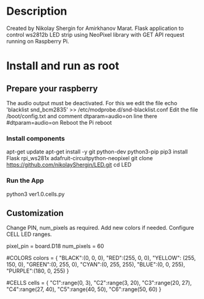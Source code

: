 # Description
Created by Nikolay Shergin for Amirkhanov Marat.
Flask application to control ws2812b LED strip using NeoPixel library with GET API request running on Raspberry Pi.

# Install and run as root
## Prepare your raspberry
The audio output must be deactivated. For this we edit the file
  echo 'blacklist snd_bcm2835' >> /etc/modprobe.d/snd-blacklist.conf
Edit the file /boot/config.txt and comment dtparam=audio=on line there
  #dtparam=audio=on
Reboot the Pi
  reboot
  
### Install components
  apt-get update
  apt-get install -y git python-dev python3-pip
  pip3 install Flask rpi_ws281x adafruit-circuitpython-neopixel
  git clone https://github.com/nikolayShergin/LED.git
  cd LED
  
### Run the App
  python3 ver1.0.cells.py
  
  
## Customization
Change PIN, num_pixels as required.
Add new colors if needed.
Configure CELL LED ranges.

pixel_pin = board.D18
num_pixels = 60

#COLORS
colors = {
  "BLACK":(0, 0, 0),
  "RED":(255, 0, 0), 
  "YELLOW": (255, 150, 0),
  "GREEN":(0, 255, 0),
  "CYAN":(0, 255, 255),
  "BLUE":(0, 0, 255),
  "PURPLE":(180, 0, 255)
}

#CELLS
cells = {
  "C1":range(0, 3),
  "C2":range(3, 20),
  "C3":range(20, 27),
  "C4":range(27, 40),
  "C5":range(40, 50),
  "C6":range(50, 60)
}

